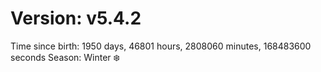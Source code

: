 # Version: v5.4.2
Time since birth: 1950 days, 46801 hours, 2808060 minutes, 168483600 seconds
Season: Winter ❄️
